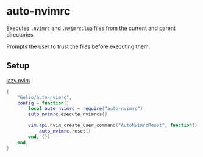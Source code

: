 # auto-nvimrc

Executes `.nvimrc` and `.nvimrc.lua` files from the current and parent directories.

Prompts the user to trust the files before executing them.

## Setup

[lazy.nvim](https://github.com/folke/lazy.nvim)

```lua
{
    "Gelio/auto-nvimrc",
    config = function()
        local auto_nvimrc = require("auto-nvimrc")
        auto_nvimrc.execute_nvimrcs()

        vim.api.nvim_create_user_command("AutoNvimrcReset", function()
            auto_nvimrc.reset()
        end, {})
    end,
}
```
